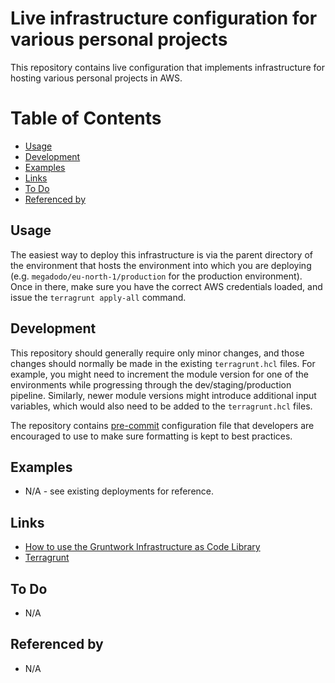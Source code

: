 # Live infrastructure configuration for various personal projects

This repository contains live configuration that implements infrastructure for hosting various personal projects in AWS. 

# Table of Contents

- [Usage](#usage)
- [Development](#development)
- [Examples](#examples)
- [Links](#links)
- [To Do](#to-do)
- [Referenced by](#referenced-by)

## Usage

The easiest way to deploy this infrastructure is via the parent directory of the environment that hosts the environment
into which you are deploying (e.g. `megadodo/eu-north-1/production` for the production environment). Once in there,
make sure you have the correct AWS credentials loaded, and issue the `terragrunt apply-all` command.

## Development

This repository should generally require only minor changes, and those changes should normally be made in the existing
`terragrunt.hcl` files. For example, you might need to increment the module version for one of the environments while
progressing through the dev/staging/production pipeline. Similarly, newer module versions might introduce additional
input variables, which would also need to be added to the `terragrunt.hcl` files.

The repository contains [pre-commit](https://pre-commit.com) configuration file that developers are encouraged to use
to make sure formatting is kept to best practices.

## Examples

- N/A - see existing deployments for reference.

## Links

- [How to use the Gruntwork Infrastructure as Code Library](https://gruntwork.io/guides/foundations/how-to-use-gruntwork-infrastructure-as-code-library/)
- [Terragrunt](https://terragrunt.gruntwork.io)

## To Do

- N/A

## Referenced by

- N/A
